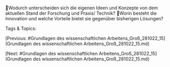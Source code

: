 Wodurch unterscheiden sich die eigenen Ideen und 
Konzepte von dem aktuellen Stand der Forschung und 
Praxis/ Technik?
Worin besteht die Innovation und welche Vorteile bietet 
sie gegenüber bisherigen Lösungen?

   Tags & Topics:
   

[Previous: #Grundlagen des wissenschaftlichen Arbeitens_Groß_281022_15](Grundlagen des wissenschaftlichen Arbeitens_Groß_281022_15.md)

[Next: #Grundlagen des wissenschaftlichen Arbeitens_Groß_281022_15](Grundlagen des wissenschaftlichen Arbeitens_Groß_281022_15.md)